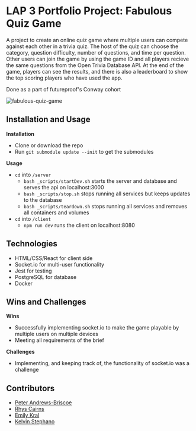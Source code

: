 ﻿# LAP 3 Portfolio Project: Fabulous Quiz Game

A project to create an online quiz game where multiple users can compete against each other in a trivia quiz. The host of the quiz can choose the category, question difficulty, number of questions, and time per question. Other users can join the game by using the game ID and all players recieve the same questions from the Open Trivia Database API. At the end of the game, players can see the results, and there is also a leaderboard to show the top scoring players who have used the app.

Done as a part of futureproof's Conway cohort

![fabulous-quiz-game](https://user-images.githubusercontent.com/45729162/154274141-278fefe9-e30b-46f8-9ff2-b4c87ee70893.png)

## Installation and Usage

**Installation**

- Clone or download the repo
- Run `git submodule update --init` to get the submodules

**Usage**

- `cd` into `/server`
    - `bash _scripts/startDev.sh` starts the server and database and serves the api on localhost:3000
    - `bash _scripts/stop.sh` stops running all services but keeps updates to the database
    - `bash _scripts/teardown.sh` stops running all services and removes all containers and volumes
- `cd` into `/client`
    - `npm run dev` runs the client on localhost:8080

## Technologies

- HTML/CSS/React for client side
- Socket.io for multi-user functionality
- Jest for testing
- PostgreSQL for database
- Docker

## Wins and Challenges

**Wins**

- Successfully implementing socket.io to make the game playable by multiple users on multiple devices
- Meeting all requirements of the brief

**Challenges**

- Implementing, and keeping track of, the functionality of socket.io was a challenge

## Contributors

- [Peter Andrews-Briscoe](https://github.com/PeterAndrewBriscoe)
- [Rhys Cairns](https://github.com/cairnsy6)
- [Emily Kral](https://github.com/EmilyKral)
- [Kelvin Stephano](https://github.com/kstephano)
